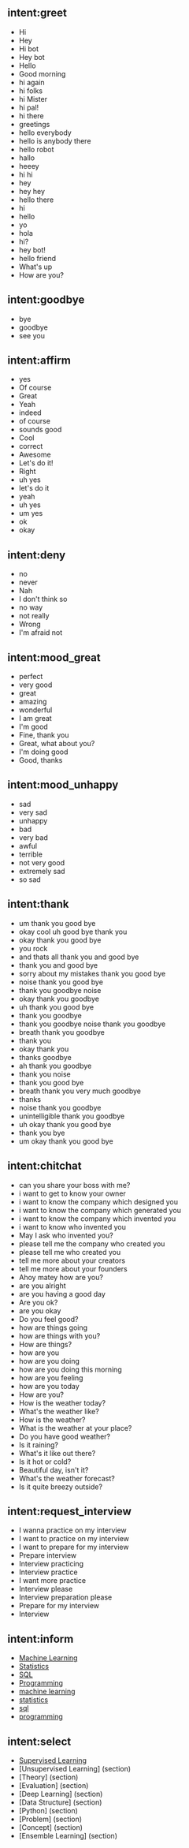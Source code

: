 ## intent:greet
- Hi
- Hey
- Hi bot
- Hey bot
- Hello
- Good morning
- hi again
- hi folks
- hi Mister
- hi pal!
- hi there
- greetings
- hello everybody
- hello is anybody there
- hello robot
- hallo
- heeey
- hi hi
- hey
- hey hey
- hello there
- hi
- hello
- yo
- hola
- hi?
- hey bot!
- hello friend
- What's up
- How are you?

## intent:goodbye
- bye
- goodbye
- see you

## intent:affirm
- yes
- Of course
- Great
- Yeah
- indeed
- of course
- sounds good
- Cool
- correct
- Awesome
- Let's do it!
- Right
- uh yes
- let's do it
- yeah
- uh yes
- um yes
- ok
- okay

## intent:deny
- no
- never
- Nah
- I don't think so
- no way
- not really
- Wrong
- I'm afraid not


## intent:mood_great
- perfect
- very good
- great
- amazing
- wonderful
- I am great
- I'm good
- Fine, thank you
- Great, what about you?
- I'm doing good
- Good, thanks

## intent:mood_unhappy
- sad
- very sad
- unhappy
- bad
- very bad
- awful
- terrible
- not very good
- extremely sad
- so sad

## intent:thank
- um thank you good bye
- okay cool uh good bye thank you
- okay thank you good bye
- you rock
- and thats all thank you and good bye
- thank you and good bye
- sorry about my mistakes thank you good bye
- noise thank you good bye
- thank you goodbye noise
- okay thank you goodbye
- uh thank you good bye
- thank you goodbye
- thank you goodbye noise thank you goodbye
- breath thank you goodbye
- thank you
- okay thank you
- thanks goodbye
- ah thank you goodbye
- thank you noise
- thank you good bye
- breath thank you very much goodbye
- thanks
- noise thank you goodbye
- unintelligible thank you goodbye
- uh okay thank you good bye
- thank you bye
- um okay thank you good bye

## intent:chitchat
- can you share your boss with me?
- i want to get to know your owner
- i want to know the company which designed you
- i want to know the company which generated you
- i want to know the company which invented you
- i want to know who invented you
- May I ask who invented you?
- please tell me the company who created you
- please tell me who created you
- tell me more about your creators
- tell me more about your founders
- Ahoy matey how are you?
- are you alright
- are you having a good day
- Are you ok?
- are you okay
- Do you feel good?
- how are things going
- how are things with you?
- How are things?
- how are you
- how are you doing
- how are you doing this morning
- how are you feeling
- how are you today
- How are you?
- How is the weather today?
- What's the weather like?
- How is the weather?
- What is the weather at your place?
- Do you have good weather?
- Is it raining?
- What's it like out there?
- Is it hot or cold?
- Beautiful day, isn't it?
- What's the weather forecast?
- Is it quite breezy outside?

## intent:request_interview
- I wanna practice on my interview
- I want to practice on my interview
- I want to prepare for my interview
- Prepare interview
- Interview practicing
- Interview practice
- I want more practice
- Interview please
- Interview preparation please
- Prepare for my interview
- Interview

## intent:inform
- [Machine Learning](interview_topic)
- [Statistics](interview_topic)
- [SQL](interview_topic)
- [Programming](interview_topic)
- [machine learning](interview_topic)
- [statistics](interview_topic)
- [sql](interview_topic)
- [programming](interview_topic)

## intent:select
- [Supervised Learning](section)
- [Unsupervised Learning] (section)
- [Theory] (section)
- [Evaluation] (section)
- [Deep Learning] (section)
- [Data Structure] (section)
- [Python] (section)
- [Problem] (section)
- [Concept] (section)
- [Ensemble Learning] (section)




